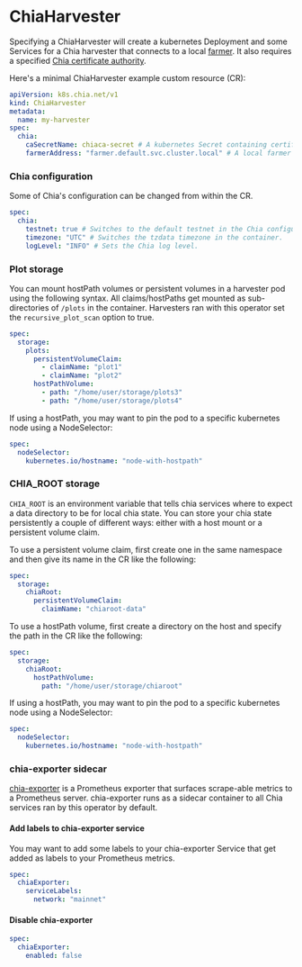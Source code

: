 # ChiaHarvester

Specifying a ChiaHarvester will create a kubernetes Deployment and some Services for a Chia harvester that connects to a local [farmer](chiafarmer.md). It also requires a specified [Chia certificate authority](chiaca.md).

Here's a minimal ChiaHarvester example custom resource (CR):

```yaml
apiVersion: k8s.chia.net/v1
kind: ChiaHarvester
metadata:
  name: my-harvester
spec:
  chia:
    caSecretName: chiaca-secret # A kubernetes Secret containing certificate authority files
    farmerAddress: "farmer.default.svc.cluster.local" # A local farmer using kubernetes DNS names
```

### Chia configuration

Some of Chia's configuration can be changed from within the CR.

```yaml
spec:
  chia:
    testnet: true # Switches to the default testnet in the Chia configuration file.
    timezone: "UTC" # Switches the tzdata timezone in the container.
    logLevel: "INFO" # Sets the Chia log level.
```

### Plot storage

You can mount hostPath volumes or persistent volumes in a harvester pod using the following syntax. All claims/hostPaths get mounted as sub-directories of `/plots` in the container. Harvesters ran with this operator set the `recursive_plot_scan` option to true.

```yaml
spec:
  storage:
    plots:
      persistentVolumeClaim:
        - claimName: "plot1"
        - claimName: "plot2"
      hostPathVolume:
        - path: "/home/user/storage/plots3"
        - path: "/home/user/storage/plots4"
```

If using a hostPath, you may want to pin the pod to a specific kubernetes node using a NodeSelector:

```yaml
spec:
  nodeSelector:
    kubernetes.io/hostname: "node-with-hostpath"
```

### CHIA_ROOT storage

`CHIA_ROOT` is an environment variable that tells chia services where to expect a data directory to be for local chia state. You can store your chia state persistently a couple of different ways: either with a host mount or a persistent volume claim.


To use a persistent volume claim, first create one in the same namespace and then give its name in the CR like the following:

```yaml
spec:
  storage:
    chiaRoot:
      persistentVolumeClaim:
        claimName: "chiaroot-data"
```

To use a hostPath volume, first create a directory on the host and specify the path in the CR like the following:

```yaml
spec:
  storage:
    chiaRoot:
      hostPathVolume:
        path: "/home/user/storage/chiaroot"
```

If using a hostPath, you may want to pin the pod to a specific kubernetes node using a NodeSelector:

```yaml
spec:
  nodeSelector:
    kubernetes.io/hostname: "node-with-hostpath"
```

### chia-exporter sidecar

[chia-exporter](https://github.com/chia-network/chia-exporter) is a Prometheus exporter that surfaces scrape-able metrics to a Prometheus server. chia-exporter runs as a sidecar container to all Chia services ran by this operator by default. 

#### Add labels to chia-exporter service

You may want to add some labels to your chia-exporter Service that get added as labels to your Prometheus metrics.

```yaml
spec:
  chiaExporter:
    serviceLabels:
      network: "mainnet"
```

#### Disable chia-exporter

```yaml
spec:
  chiaExporter:
    enabled: false
```
